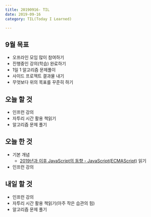```yaml
---
title: 20190916- TIL
date: 2019-09-16
category: TIL(Today I Learned)

---
```


## 9월 목표

- 오프라인 모임 많이 참여하기
- 진행중인 강의(학습) 완료하기
- 1일 1 알고리즘 문제풀이
- 사이드 프로젝트 결과물 내기
- 무엇보다 위의 목표를 꾸준히 하기

## 오늘 할 것

- 인프런 강의
- 자투리 시간 활용 책읽기
- 알고리즘 문제 풀기

## 오늘 한 것

- 기본 개념
  - [2019년과 이후 JavaScript의 동향 - JavaScript(ECMAScript)](https://d2.naver.com/helloworld/4007447) 읽기
- 인프런 강의


## 내일 할 것

- 인프런 강의
- 자투리 시간 활용 책읽기(아주 작은 습관의 힘)
- 알고리즘 문제 풀기